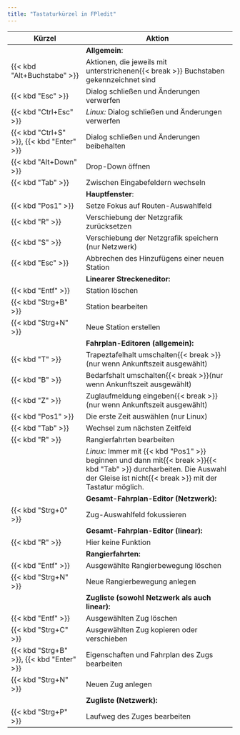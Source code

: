 ```yaml
---
title: "Tastaturkürzel in FPledit"
---
```


| Kürzel                                        | Aktion                                                                             |
|-----------------------------------------------|------------------------------------------------------------------------------------|
|                                               | **Allgemein**:                                                                     
| {{< kbd "Alt+Buchstabe" >}}                   | Aktionen, die jeweils mit unterstrichenen{{< break >}} Buchstaben gekennzeichnet sind           
| {{< kbd "Esc" >}}			                    | Dialog schließen und Änderungen verwerfen
| {{< kbd "Ctrl+Esc" >}}			            | *Linux:* Dialog schließen und Änderungen verwerfen         
| {{< kbd "Ctrl+S" >}}, {{< kbd "Enter" >}}     | Dialog schließen und Änderungen beibehalten                                        
| {{< kbd "Alt+Down" >}}                        | Drop-Down öffnen                                                                   
| {{< kbd "Tab" >}}			                    | Zwischen Eingabefeldern wechseln                                                            
|                                               | **Hauptfenster**:                                                                  
| {{< kbd "Pos1" >}}                            | Setze Fokus auf Routen-Auswahlfeld
| {{< kbd "R" >}}                               | Verschiebung der Netzgrafik zurücksetzen
| {{< kbd "S" >}}                               | Verschiebung der Netzgrafik speichern (nur Netzwerk)
| {{< kbd "Esc" >}}                             | Abbrechen des Hinzufügens einer neuen Station
|                                               | **Linearer Streckeneditor:**
| {{< kbd "Entf" >}}                            | Station löschen
| {{< kbd "Strg+B" >}}                          | Station bearbeiten
| {{< kbd "Strg+N" >}}                          | Neue Station erstellen
|                                               | **Fahrplan-Editoren (allgemein):**
| {{< kbd "T" >}}                               | Trapeztafelhalt umschalten{{< break >}}(nur wenn Ankunftszeit ausgewählt)
| {{< kbd "B" >}}                               | Bedarfshalt umschalten{{< break >}}(nur wenn Ankunftszeit ausgewählt)
| {{< kbd "Z" >}}                               | Zuglaufmeldung eingeben{{< break >}}(nur wenn Ankunftszeit ausgewählt)
| {{< kbd "Pos1" >}}                            | Die erste Zeit auswählen (nur Linux)
| {{< kbd "Tab" >}}                             | Wechsel zum nächsten Zeitfeld
| {{< kbd "R" >}}                               | Rangierfahrten bearbeiten
|                                               | *Linux*: Immer mit {{< kbd "Pos1" >}} beginnen und dann mit{{< break >}}{{< kbd "Tab" >}} durcharbeiten. Die Auswahl der Gleise ist nicht{{< break >}} mit der Tastatur möglich.
|                                               | **Gesamt-Fahrplan-Editor (Netzwerk):**
| {{< kbd "Strg+0" >}} | Zug-Auswahlfeld fokussieren
|                                               | **Gesamt-Fahrplan-Editor (linear):**
| {{< kbd "R" >}} | Hier keine Funktion
|                                               | **Rangierfahrten:**
| {{< kbd "Entf" >}}                            | Ausgewählte Rangierbewegung löschen
| {{< kbd "Strg+N" >}}                          | Neue Rangierbewegung anlegen
|                                               | **Zugliste (sowohl Netzwerk als auch linear):**
| {{< kbd "Entf" >}}                            | Ausgewählten Zug löschen
| {{< kbd "Strg+C" >}}                          | Ausgewählten Zug kopieren oder verschieben
| {{< kbd "Strg+B" >}}, {{< kbd "Enter" >}}    | Eigenschaften und Fahrplan des Zugs bearbeiten
| {{< kbd "Strg+N" >}}                          | Neuen Zug anlegen
|                                               | **Zugliste (Netzwerk):**
| {{< kbd "Strg+P" >}}                          | Laufweg des Zuges bearbeiten
